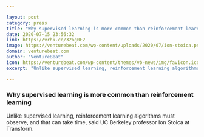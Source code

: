 ```yaml
---

layout: post
category: press
title: "Why supervised learning is more common than reinforcement learning"
date: 2020-07-15 23:56:32
link: https://vrhk.co/32og0E2
image: https://venturebeat.com/wp-content/uploads/2020/07/ion-stoica.png?w=1200&strip=all
domain: venturebeat.com
author: "VentureBeat"
icon: https://venturebeat.com/wp-content/themes/vb-news/img/favicon.ico
excerpt: "Unlike supervised learning, reinforcement learning algorithms must observe, and that can take time, said UC Berkeley professor Ion Stoica at Transform."

---
```


### Why supervised learning is more common than reinforcement learning

Unlike supervised learning, reinforcement learning algorithms must observe, and that can take time, said UC Berkeley professor Ion Stoica at Transform.